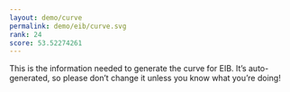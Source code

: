 ```yaml
---
layout: demo/curve
permalink: demo/eib/curve.svg
rank: 24
score: 53.52274261
---
```


This is the information needed to generate the curve for EIB. It’s
auto-generated, so please don’t change it unless you know what you’re
doing!
